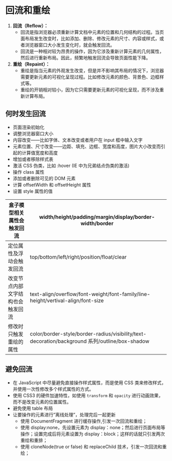 # 回流和重绘

1. **回流（Reflow）：**
   - 回流是指浏览器必须重新计算文档中元素的位置和几何结构的过程。当页面布局发生改变时，比如添加、删除、修改元素的尺寸、内容或样式，或者浏览器窗口大小发生变化时，就会触发回流。
   - 回流是一种相对较为昂贵的操作，因为它涉及重新计算元素的几何属性，然后进行重新布局。因此，频繁地触发回流会导致页面性能下降。
2. **重绘（Repaint）：**
   - 重绘是指当元素的外观发生改变，但是并不影响其布局的情况下，浏览器需要更新元素的可视化呈现过程。比如修改元素的颜色、背景色、边框样式等。
   - 重绘的开销相对较小，因为它只需要更新元素的可视化呈现，而不涉及重新计算布局。

## 何时发生回流

- 页面渲染初始化
- 调整浏览器窗口大小
- 内容改变——比如字体、文本改变或者用户在 input 框中输入文字
- 元素位置、尺寸改变——边距、填充、边框、宽度和高度，图片大小改变而引起的计算值宽度和高度
- 增加或者移除样式表
- 激活 CSS 伪类，比如 :hover (IE 中为兄弟结点伪类的激活)
- 操作 class 属性
- 添加或者删除可见的 DOM 元素
- 计算 offsetWidth 和 offsetHeight 属性
- 设置 style 属性的值

| 盒子模型相关属性会触发回流       | width/height/padding/margin/display/border-width/border                                        |
| -------------------------------- | ---------------------------------------------------------------------------------------------- |
| 定位属性及浮动会触发回流         | top/bottom/left/right/position/float/clear                                                     |
| 改变节点内部文字结构也会触发回流 | text-align/overflow/font-weight/font-family/line-height/vertival-align/font-size               |
| 修改时只触发重绘的属性           | color/border-style/border-radius/visibility/text-decoration/background 系列/outline/box-shadow |

## 避免回流

- 在 JavaScript 中尽量避免直接操作样式属性，而是使用 CSS 类来修改样式，并使用一次性修改多个样式属性的方式。
- 使用 CSS3 的硬件加速特性，如使用 `transform` 和 `opacity` 进行动画效果，而不是改变元素的位置属性。
- 避免使用 table 布局
- 让要操作的元素进行”离线处理”，处理完后一起更新
  - 使用 DocumentFragment 进行缓存操作,引发一次回流和重绘；
  - 使用 display:none，先设置元素为 display：none；然后进行页面布局等操作；设置完成后将元素设置为
    display：block；这样的话就只引发两次重绘和重排；
  - 使用 cloneNode(true or false) 和 replaceChild 技术，引发一次回流和重绘；

